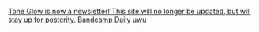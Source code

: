 [Tone Glow is now a newsletter! This site will no longer be updated, but will stay up for posterity.](https://www.toneglow.net/)
[Bandcamp Daily](https://daily.bandcamp.com/) 
[uwu](https://www.lego.com/es-mx/404)